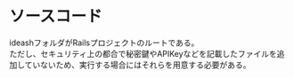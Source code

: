 # ソースコード
ideashフォルダがRailsプロジェクトのルートである。  
ただし、セキュリティ上の都合で秘密鍵やAPIKeyなどを記載したファイルを追加していないため、実行する場合にはそれらを用意する必要がある。  
